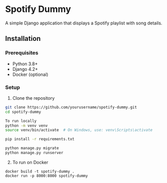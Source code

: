 # Spotify Dummy

A simple Django application that displays a Spotify playlist with song details.

## Installation

### Prerequisites

- Python 3.8+
- Django 4.2+
- Docker (optional)

### Setup

1. Clone the repository
```sh
git clone https://github.com/yourusername/spotify-dummy.git
cd spotify-dummy

To run locally
python -m venv venv
source venv/bin/activate  # On Windows, use: venv\Scripts\activate

pip install -r requirements.txt

python manage.py migrate
python manage.py runserver

```
2. To run on Docker
```
docker build -t spotify-dummy .
docker run -p 8000:8000 spotify-dummy


